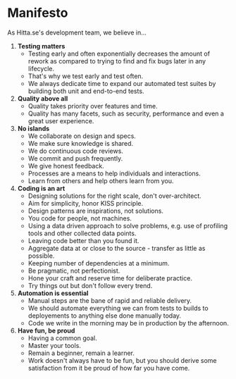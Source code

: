 # Manifesto
As Hitta.se's development team, we believe in...

1. **Testing matters**
   - Testing early and often exponentially decreases the amount of rework as compared to trying to find and fix bugs later in any lifecycle.
   - That's why we test early and test often.
   - We always dedicate time to expand our automated test suites by building both unit and end-to-end tests.
2. **Quality above all**
   - Quality takes priority over features and time.
   - Quality has many facets, such as security, performance and even a great user experience.
3. **No islands**
   - We collaborate on design and specs.
   - We make sure knowledge is shared.
   - We do continuous code reviews.
   - We commit and push frequently.
   - We give honest feedback.
   - Processes are a means to help individuals and interactions.
   - Learn from others and help others learn from you.
4. **Coding is an art**
   - Designing solutions for the right scale, don't over-architect.
   - Aim for simplicity, honor KISS principle.
   - Design patterns are inspirations, not solutions.
   - You code for people, not machines.
   - Using a data driven approach to solve problems, e.g. use of profiling tools and other collected data points.
   - Leaving code better than you found it.
   - Aggregate data at or close to the source - transfer as little as possible.
   - Keeping number of dependencies at a minimum.
   - Be pragmatic, not perfectionist.
   - Hone your craft and reserve time for deliberate practice.
   - Try things out but don't follow every trend.
5. **Automation is essential**
   - Manual steps are the bane of rapid and reliable delivery.
   - We should automate everything we can from tests to builds to deployements to anything else done manually today.
   - Code we write in the morning may be in production by the afternoon.
6. **Have fun, be proud**
   - Having a common goal.
   - Master your tools.
   - Remain a beginner, remain a learner.
   - Work doesn't always have to be fun, but you should derive some satisfaction from it be proud of how far you have come.

